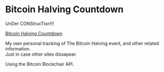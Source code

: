 # Bitcoin Halving Countdown

UnDer CONStrucTion!!!

<a href="https://bitcoin-halving-countdown.pages.dev/">Bitcoin Halving Countdown</a>

My own personal tracking of The Bitcoin Halving event, and other related information. <br>
Just in case other sites dissapear.

Using the Bitcoin Blockchair API.
